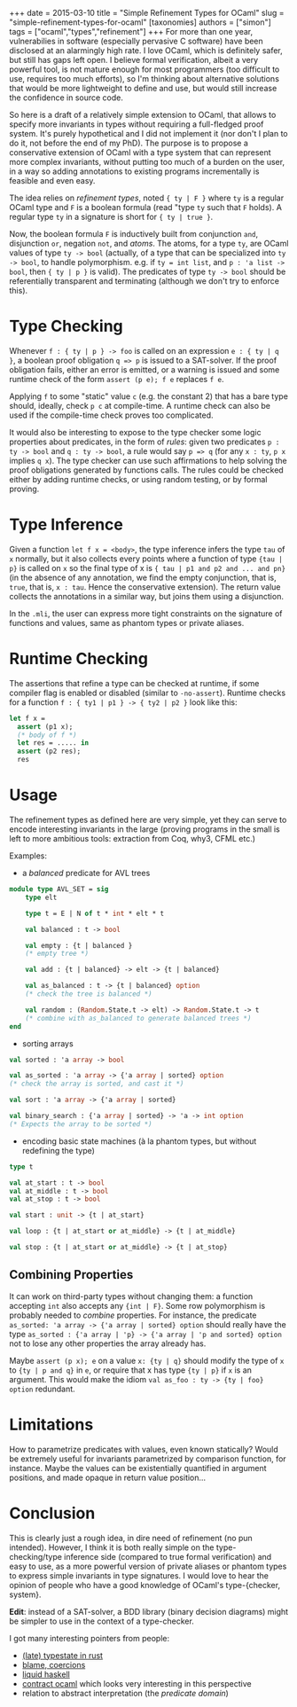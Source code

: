 +++
date = 2015-03-10
title = "Simple Refinement Types for OCaml"
slug = "simple-refinement-types-for-ocaml"
[taxonomies]
authors = ["simon"]
tags =  ["ocaml","types","refinement"]
+++
For more than one year, vulnerabilies in software (especially pervasive C software) have been disclosed at an alarmingly high rate. I love OCaml, which is definitely safer, but still has gaps left open. I believe formal verification, albeit a very powerful tool, is not mature enough for most programmers (too difficult to use, requires too much efforts), so I'm thinking about alternative solutions that would be more lightweight to define and use, but would still increase the confidence in source code.

So here is a draft of a relatively simple extension to OCaml, that allows to specify more invariants in types without requiring a full-fledged proof system. It's purely hypothetical and I did not implement it (nor don't I plan to do it, not before the end of my PhD). The purpose is to propose a conservative extension of OCaml with a type system that can represent more complex invariants, without putting too much of a burden on the user, in a way so adding annotations to existing programs incrementally is feasible and even easy.

<!-- more -->

The idea relies on *refinement types*, noted `{ ty | F }` where `ty` is a regular OCaml type and `F` is a boolean formula (read "type `ty` such that `F` holds). A regular type `ty` in a signature is short for `{ ty | true }`.

Now, the boolean formula `F` is inductively built from conjunction `and`, disjunction `or`, negation `not`, and *atoms*. The atoms, for a type `ty`, are OCaml values of type `ty -> bool` (actually, of a type that can be specialized into `ty -> bool`, to handle polymorphism. e.g. if `ty = int list`, and `p : 'a list -> bool`, then `{ ty | p }` is valid). The predicates of type `ty -> bool` should be referentially transparent and terminating (although we don't try to enforce this).

Type Checking
=============

Whenever `f : { ty | p } -> foo` is called on an expression `e : { ty | q }`, a boolean proof obligation `q => p` is issued to a SAT-solver. If the proof obligation fails, either an error is emitted, or a warning is issued and some runtime check of the form `assert (p e); f e` replaces `f e`.

Applying `f` to some "static" value `c` (e.g. the constant 2) that has a bare type should, ideally, check `p c` at compile-time. A runtime check can also be used if the compile-time check proves too complicated.

It would also be interesting to expose to the type checker some logic properties about predicates, in the form of *rules*: given two predicates `p : ty -> bool` and `q : ty -> bool`, a rule would say `p => q` (for any `x : ty`, `p x` implies `q x`). The type checker can use such affirmations to help solving the proof obligations generated by functions calls. The rules could be checked either by adding runtime checks, or using random testing, or by formal proving.

Type Inference
==============

Given a function `let f x = <body>`, the type inference infers the type `tau` of `x` normally, but it also collects every points where a function of type `{tau | p}` is called on `x` so the final type of x is `{ tau | p1 and p2 and ... and pn}` (in the absence of any annotation, we find the empty conjunction, that is, `true`, that is, `x : tau`. Hence the conservative extension). The return value collects the annotations in a similar way, but joins them using a disjunction.

In the `.mli`, the user can express more tight constraints on the signature of functions and values, same as phantom types or private aliases.

Runtime Checking
================

The assertions that refine a type can be checked at runtime, if some compiler flag is enabled or disabled (similar to `-no-assert`). Runtime checks for a function `f : { ty1 | p1 } -> { ty2 | p2 }` look like this:

```ocaml
let f x =
  assert (p1 x);
  (* body of f *)
  let res = ..... in
  assert (p2 res);
  res
```

Usage
=====

The refinement types as defined here are very simple, yet they can serve to encode interesting invariants in the large (proving programs in the small is left to more ambitious tools: extraction from Coq, why3, CFML etc.)

Examples:

-   a *balanced* predicate for AVL trees

```ocaml
module type AVL_SET = sig
    type elt

    type t = E | N of t * int * elt * t

    val balanced : t -> bool

    val empty : {t | balanced }
    (* empty tree *)

    val add : {t | balanced} -> elt -> {t | balanced}

    val as_balanced : t -> {t | balanced} option
    (* check the tree is balanced *)

    val random : (Random.State.t -> elt) -> Random.State.t -> t
    (* combine with as_balanced to generate balanced trees *)
end
```

-   sorting arrays

```ocaml
val sorted : 'a array -> bool

val as_sorted : 'a array -> {'a array | sorted} option
(* check the array is sorted, and cast it *)

val sort : 'a array -> {'a array | sorted}

val binary_search : {'a array | sorted} -> 'a -> int option
(* Expects the array to be sorted *)
```

-   encoding basic state machines (à la phantom types, but without redefining the type)

```ocaml
type t

val at_start : t -> bool
val at_middle : t -> bool
val at_stop : t -> bool

val start : unit -> {t | at_start}

val loop : {t | at_start or at_middle} -> {t | at_middle}

val stop : {t | at_start or at_middle} -> {t | at_stop}
```

Combining Properties
--------------------

It can work on third-party types without changing them: a function accepting `int` also accepts any `{int | F}`. Some row polymorphism is probably needed to *combine* properties. For instance, the predicate `as_sorted: 'a array -> {'a array | sorted} option` should really have the type `as_sorted : {'a array | 'p} -> {'a array | 'p and sorted} option` not to lose any other properties the array already has.

Maybe `assert (p x); e` on a value `x: {ty | q}` should modify the type of `x` to `{ty | p and q}` in `e`, or require that x has type `{ty | p}` if `x` is an argument. This would make the idiom `val as_foo : ty -> {ty | foo} option` redundant.

Limitations
===========

How to parametrize predicates with values, even known statically? Would be extremely useful for invariants parametrized by comparison function, for instance. Maybe the values can be existentially quantified in argument positions, and made opaque in return value position…

Conclusion
==========

This is clearly just a rough idea, in dire need of refinement (no pun intended). However, I think it is both really simple on the type-checking/type inference side (compared to true formal verification) and easy to use, as a more powerful version of private aliases or phantom types to express simple invariants in type signatures. I would love to hear the opinion of people who have a good knowledge of OCaml's type-{checker, system}.

**Edit**: instead of a SAT-solver, a BDD library (binary decision diagrams) might be simpler to use in the context of a type-checker.

I got many interesting pointers from people:

-   [(late) typestate in rust](https://pcwalton.github.io/blog/2012/12/26/typestate-is-dead/)
-   [blame, coercions](http://homepages.inf.ed.ac.uk/wadler/topics/blame.html#coercions)
-   [liquid haskell](http://goto.ucsd.edu/%7Erjhala/liquid/haskell/blog/about/)
-   [contract ocaml](http://gallium.inria.fr/%7Enaxu/research/hcc.html) which looks very interesting in this perspective
-   relation to abstract interpretation (the *predicate domain*)

